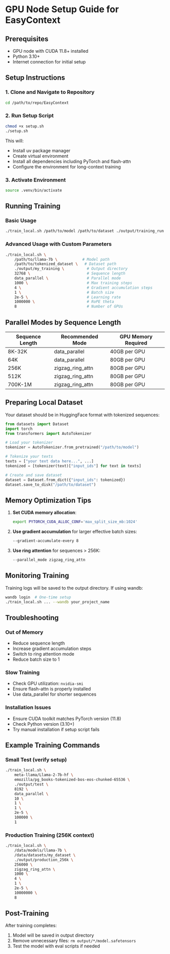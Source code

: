 # GPU Node Setup Guide for EasyContext

## Prerequisites
- GPU node with CUDA 11.8+ installed
- Python 3.10+
- Internet connection for initial setup

## Setup Instructions

### 1. Clone and Navigate to Repository
```bash
cd /path/to/repo/EasyContext
```

### 2. Run Setup Script
```bash
chmod +x setup.sh
./setup.sh
```

This will:
- Install uv package manager
- Create virtual environment
- Install all dependencies including PyTorch and flash-attn
- Configure the environment for long-context training

### 3. Activate Environment
```bash
source .venv/bin/activate
```

## Running Training

### Basic Usage
```bash
./train_local.sh /path/to/model /path/to/dataset ./output/training_run
```

### Advanced Usage with Custom Parameters
```bash
./train_local.sh \
    /path/to/llama-7b \           # Model path
    /path/to/tokenized_dataset \   # Dataset path
    ./output/my_training \          # Output directory
    32768 \                         # Sequence length
    data_parallel \                 # Parallel mode
    1000 \                          # Max training steps
    4 \                             # Gradient accumulation steps
    1 \                             # Batch size
    2e-5 \                          # Learning rate
    1000000 \                       # RoPE theta
    8                               # Number of GPUs
```

## Parallel Modes by Sequence Length

| Sequence Length | Recommended Mode | GPU Memory Required |
|----------------|------------------|-------------------|
| 8K-32K | data_parallel | 40GB per GPU |
| 64K | data_parallel | 80GB per GPU |
| 256K | zigzag_ring_attn | 80GB per GPU |
| 512K | zigzag_ring_attn | 80GB per GPU |
| 700K-1M | zigzag_ring_attn | 80GB per GPU |

## Preparing Local Dataset

Your dataset should be in HuggingFace format with tokenized sequences:

```python
from datasets import Dataset
import torch
from transformers import AutoTokenizer

# Load your tokenizer
tokenizer = AutoTokenizer.from_pretrained("/path/to/model")

# Tokenize your texts
texts = ["your text data here...", ...]
tokenized = [tokenizer(text)["input_ids"] for text in texts]

# Create and save dataset
dataset = Dataset.from_dict({"input_ids": tokenized})
dataset.save_to_disk("/path/to/dataset")
```

## Memory Optimization Tips

1. **Set CUDA memory allocation**:
   ```bash
   export PYTORCH_CUDA_ALLOC_CONF='max_split_size_mb:1024'
   ```

2. **Use gradient accumulation** for larger effective batch sizes:
   ```bash
   --gradient-accumulate-every 8
   ```

3. **Use ring attention** for sequences > 256K:
   ```bash
   --parallel_mode zigzag_ring_attn
   ```

## Monitoring Training

Training logs will be saved to the output directory. If using wandb:
```bash
wandb login  # One-time setup
./train_local.sh ... --wandb your_project_name
```

## Troubleshooting

### Out of Memory
- Reduce sequence length
- Increase gradient accumulation steps
- Switch to ring attention mode
- Reduce batch size to 1

### Slow Training
- Check GPU utilization: `nvidia-smi`
- Ensure flash-attn is properly installed
- Use data_parallel for shorter sequences

### Installation Issues
- Ensure CUDA toolkit matches PyTorch version (11.8)
- Check Python version (3.10+)
- Try manual installation if setup script fails

## Example Training Commands

### Small Test (verify setup)
```bash
./train_local.sh \
    meta-llama/Llama-2-7b-hf \
    emozilla/pg_books-tokenized-bos-eos-chunked-65536 \
    ./output/test \
    8192 \
    data_parallel \
    10 \
    1 \
    1 \
    2e-5 \
    100000 \
    1
```

### Production Training (256K context)
```bash
./train_local.sh \
    /data/models/llama-7b \
    /data/datasets/my_dataset \
    ./output/production_256k \
    256000 \
    zigzag_ring_attn \
    1000 \
    4 \
    1 \
    2e-5 \
    10000000 \
    8
```

## Post-Training

After training completes:
1. Model will be saved in output directory
2. Remove unnecessary files: `rm output/*/model.safetensors`
3. Test the model with eval scripts if needed